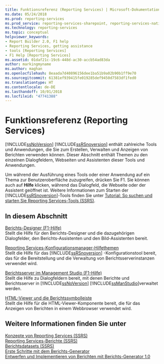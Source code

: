```yaml
---
title: Funktionsreferenz (Reporting Services) | Microsoft-Dokumentation
ms.date: 05/24/2018
ms.prod: reporting-services
ms.prod_service: reporting-services-sharepoint, reporting-services-native
ms.technology: reporting-services
ms.topic: conceptual
helpviewer_keywords:
- Report Builder 2.0, F1 help
- Reporting Services, getting assistance
- tools [Reporting Services]
- F1 Help [Reporting Services]
ms.assetid: 01daf21c-19c6-448d-ac30-accb54ad83da
author: markingmyname
ms.author: maghan
ms.openlocfilehash: 8eaada7d40896156dee1ba51b9a02b90b1ff9e70
ms.sourcegitcommit: 61381ef939415fe019285def9450d7583df1fed0
ms.translationtype: HT
ms.contentlocale: de-DE
ms.lasthandoff: 10/01/2018
ms.locfileid: "47741388"
---
```

# <a name="feature-reference-reporting-services"></a>Funktionsreferenz (Reporting Services)
  [!INCLUDE[ssNoVersion](../includes/ssnoversion-md.md)] [!INCLUDE[ssRSnoversion](../includes/ssrsnoversion-md.md)] enthält zahlreiche Tools und Anwendungen, die Sie zum Erstellen, Verwalten und Anzeigen von Berichten verwenden können. Dieser Abschnitt enthält Themen zu den einzelnen Dialogfeldern, Webseiten und Assistenten dieser Tools und Anwendungen.  
  
 Um während der Ausführung eines Tools oder einer Anwendung auf ein Thema zur Benutzeroberfläche zuzugreifen, drücken Sie F1. Sie können auch auf **Hilfe** klicken, während das Dialogfeld, die Webseite oder der Assistent geöffnet ist. Weitere Informationen zum Starten der [!INCLUDE[ssRSnoversion](../includes/ssrsnoversion-md.md)]-Tools finden Sie unter [Tutorial: So suchen und starten Sie Reporting Services-Tools (SSRS)](../reporting-services/tools/tutorial-how-to-locate-and-start-reporting-services-tools-ssrs.md).  
  
## <a name="in-this-section"></a>In diesem Abschnitt  
 [Berichts-Designer (F1-Hilfe)](../reporting-services/tools/report-designer-f1-help.md)  
 Stellt die Hilfe für den Berichts-Designer und die dazugehörigen Dialogfelder, den Berichts-Assistenten und den Bild-Assistenten bereit.  
  
 [Reporting Services-Konfigurationsmanager-Hilfethemen](http://msdn.microsoft.com/library/7b6fb18e-ec39-4661-88e3-977ed64e2c82)  
 Stellt die Hilfe für das [!INCLUDE[ssRSnoversion](../includes/ssrsnoversion-md.md)] -Konfigurationstool bereit, das für die Bereitstellung und die Verwaltung von Berichtsserverinstanzen verwendet wird.  
  
 [Berichtsserver im Management Studio (F1-Hilfe)](../reporting-services/tools/report-server-in-management-studio-f1-help.md)  
 Stellt die Hilfe zu Dialogfeldern bereit, mit denen Berichte und Berichtsserver in [!INCLUDE[ssNoVersion](../includes/ssnoversion-md.md)] [!INCLUDE[ssManStudio](../includes/ssmanstudio-md.md)]verwaltet werden.  
  
 [HTML-Viewer und die Berichtssymbolleiste](../reporting-services/html-viewer-and-the-report-toolbar.md)  
 Stellt die Hilfe für die HTML-Viewer-Komponente bereit, die für das Anzeigen von Berichten in einem Webbrowser verwendet wird.  
  
## <a name="see-also"></a>Weitere Informationen finden Sie unter  
 [Konzepte von Reporting Services &#40;SSRS&#41;](../reporting-services/reporting-services-concepts-ssrs.md)   
 [Reporting Services-Berichte (SSRS)](../reporting-services/reports/reporting-services-reports-ssrs.md)   
 [Berichtsdatasets &#40;SSRS&#41;](../reporting-services/report-data/report-datasets-ssrs.md)   
 [Erste Schritte mit dem Berichts-Generator](http://www.microsoft.com/download/en/details.aspx?id=29072)   
 [Entwerfen und Implementieren von Berichten mit Berichts-Generator 1.0](http://go.microsoft.com/fwlink/?LinkId=142601)  
  
  

